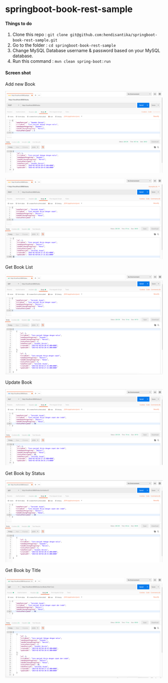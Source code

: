 # springboot-book-rest-sample

#### Things to do
1. Clone this repo : `git clone git@github.com:hendisantika/springboot-book-rest-sample.git`
2. Go to the folder : `cd springboot-book-rest-sample`
3. Change MySQL Database username & password based on your MySQL database.
4. Run this command : `mvn clean spring-boot:run`

#### Screen shot

Add new Book

![Add new Book](img/add1.png "Add new Book")

![Add new Book](img/add2.png "Add new Book")

Get Book List

![Get Book List](img/list.png "Get Book List")

Update Book

![Update Book](img/update.png "Update Book")

Get Book by Status

![Get Book by Status](img/status.png "Get Book by Status")

Get Book by Title

![Get Book by Title](img/title.png "Get Book By Title")
